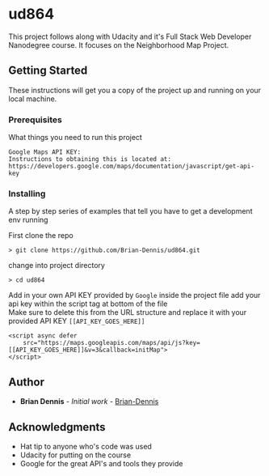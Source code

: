 # ud864
This project follows along with Udacity and it's Full Stack Web Developer Nanodegree course. It focuses on the Neighborhood Map Project.

## Getting Started

These instructions will get you a copy of the project up and running on your local machine.

### Prerequisites

What things you need to run this project

```
Google Maps API KEY:
Instructions to obtaining this is located at:
https://developers.google.com/maps/documentation/javascript/get-api-key
```

### Installing

A step by step series of examples that tell you have to get a development env running

First clone the repo

```
> git clone https://github.com/Brian-Dennis/ud864.git
```

change into project directory

```
> cd ud864
```
Add in your own API KEY provided by `Google` inside the project file add your api key within the script tag at bottom of the file<br>
Make sure to delete this from the URL structure and replace it with your provided API KEY `[[API_KEY_GOES_HERE]]`
```
<script async defer 
    src="https://maps.googleapis.com/maps/api/js?key=[[API_KEY_GOES_HERE]]&v=3&callback=initMap"> 
</script> 
```

## Author

* **Brian Dennis** - *Initial work* - [Brian-Dennis](https://github.com/Brian-Dennis)

## Acknowledgments

* Hat tip to anyone who's code was used
* Udacity for putting on the course
* Google for the great API's and tools they provide
